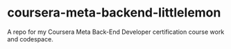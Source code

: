 # coursera-meta-backend-littlelemon
A repo for my Coursera Meta Back-End Developer certification course work and codespace.
